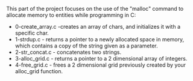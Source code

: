 This part of the project focuses on the use of the "malloc" command to allocate memory to entities while programming in C:
* 0-create_array.c -creates an array of chars, and initializes it with a specific char.
* 1-strdup.c - returns a pointer to a newly allocated space in memory, which contains a copy of the string given as a parameter.
* 2-str_concat.c - concatenates two strings.
* 3-alloc_grid.c - returns a pointer to a 2 dimensional array of integers.
* 4-free_grid.c - frees a 2 dimensional grid previously created by your alloc_grid function.